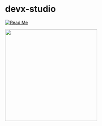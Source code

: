 # devx-studio
[![Read Me](https://img.shields.io/badge/Read%20Me-Click%20Here-blue)](https://signaloneai.com)

[<img src="https://bc3yipnewbetmukv.public.blob.vercel-storage.com/67015c395b72a7ea7992fff3-67015c535b72a7ea7992fff4--preview-Iu2ViPJpfh59ukCWCoilm0Yu0tS9Bf.png" width="300px">](https://get-supp.com)
